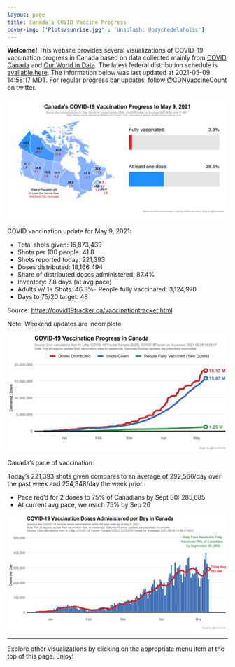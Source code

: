 ```yaml
---
layout: page
title: Canada's COVID Vaccine Progress
cover-img: ['Plots/sunrise.jpg' : 'Unsplash: @psychedelaholic']
---
```

**Welcome!** This website provides several visualizations of COVID-19
vaccination progress in Canada based on data collected mainly from
[COVID Canada](https://covid19tracker.ca/vaccinationtracker.html) and
[Our World in Data](https://ourworldindata.org/covid-vaccinations). The
latest federal distribution schedule is [available
here](https://www.canada.ca/en/public-health/services/diseases/2019-novel-coronavirus-infection/prevention-risks/covid-19-vaccine-treatment/vaccine-rollout.html).
The information below was last updated at 2021-05-09 14:58:17 MDT. For
regular progress bar updates, follow
<a href="https://twitter.com/CDNVaccineCount" class="uri">@CDNVaccineCount</a>
on twitter.

![](Plots/plot_main.png)

COVID vaccination update for May 9, 2021:

-   Total shots given: 15,873,439
-   Shots per 100 people: 41.8
-   Shots reported today: 221,393
-   Doses distributed: 18,166,494
-   Share of distributed doses administered: 87.4%
-   Inventory: 7.8 days (at avg pace)
-   Adults w/ 1+ Shots: 46.3%- People fully vaccinated: 3,124,970
-   Days to 75/20 target: 48

Source:
<a href="https://covid19tracker.ca/vaccinationtracker.html" class="uri">https://covid19tracker.ca/vaccinationtracker.html</a>

Note: Weekend updates are incomplete

![](Plots/plot_total.png)

Canada’s pace of vaccination:

Today’s 221,393 shots given compares to an average of 292,566/day over
the past week and 254,348/day the week prior.

-   Pace req’d for 2 doses to 75% of Canadians by Sept 30: 285,685
-   At current avg pace, we reach 75% by Sep 26

![](Plots/pace_national.png)

------------------------------------------------------------------------

Explore other visualizations by clicking on the appropriate menu item at
the top of this page. Enjoy!
